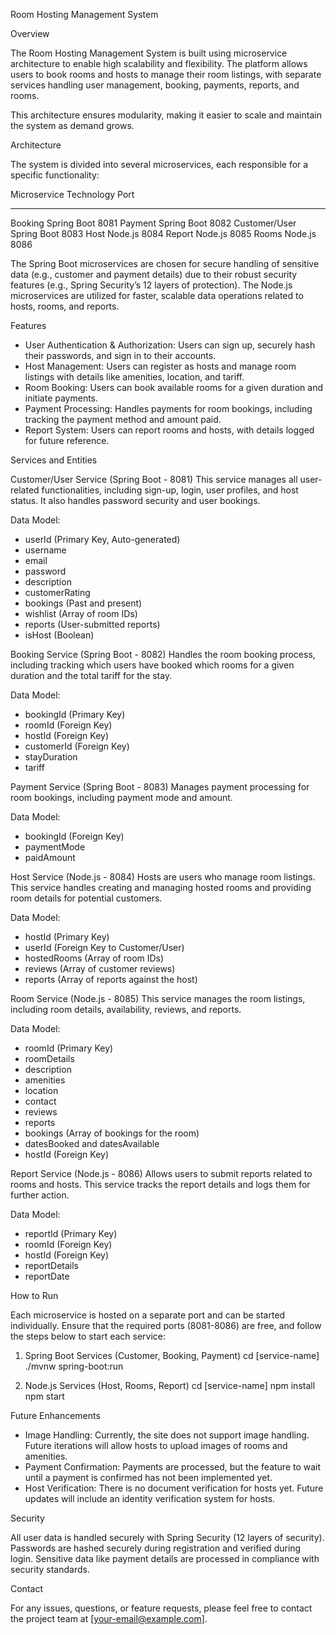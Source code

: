 
Room Hosting Management System

Overview

The Room Hosting Management System is built using microservice architecture to enable high scalability and flexibility. The platform allows users to book rooms and hosts to manage their room listings, with separate services handling user management, booking, payments, reports, and rooms.

This architecture ensures modularity, making it easier to scale and maintain the system as demand grows.

Architecture

The system is divided into several microservices, each responsible for a specific functionality:

Microservice           Technology   Port
---------------------- ------------ -----
Booking                Spring Boot   8081
Payment                Spring Boot   8082
Customer/User          Spring Boot   8083
Host                   Node.js       8084
Report                 Node.js       8085
Rooms                  Node.js       8086

The Spring Boot microservices are chosen for secure handling of sensitive data (e.g., customer and payment details) due to their robust security features (e.g., Spring Security’s 12 layers of protection). The Node.js microservices are utilized for faster, scalable data operations related to hosts, rooms, and reports.

Features

- User Authentication & Authorization: Users can sign up, securely hash their passwords, and sign in to their accounts.
- Host Management: Users can register as hosts and manage room listings with details like amenities, location, and tariff.
- Room Booking: Users can book available rooms for a given duration and initiate payments.
- Payment Processing: Handles payments for room bookings, including tracking the payment method and amount paid.
- Report System: Users can report rooms and hosts, with details logged for future reference.

Services and Entities

Customer/User Service (Spring Boot - 8081)
This service manages all user-related functionalities, including sign-up, login, user profiles, and host status. It also handles password security and user bookings.

Data Model:
- userId (Primary Key, Auto-generated)
- username
- email
- password
- description
- customerRating
- bookings (Past and present)
- wishlist (Array of room IDs)
- reports (User-submitted reports)
- isHost (Boolean)

Booking Service (Spring Boot - 8082)
Handles the room booking process, including tracking which users have booked which rooms for a given duration and the total tariff for the stay.

Data Model:
- bookingId (Primary Key)
- roomId (Foreign Key)
- hostId (Foreign Key)
- customerId (Foreign Key)
- stayDuration
- tariff

Payment Service (Spring Boot - 8083)
Manages payment processing for room bookings, including payment mode and amount.

Data Model:
- bookingId (Foreign Key)
- paymentMode
- paidAmount

Host Service (Node.js - 8084)
Hosts are users who manage room listings. This service handles creating and managing hosted rooms and providing room details for potential customers.

Data Model:
- hostId (Primary Key)
- userId (Foreign Key to Customer/User)
- hostedRooms (Array of room IDs)
- reviews (Array of customer reviews)
- reports (Array of reports against the host)

Room Service (Node.js - 8085)
This service manages the room listings, including room details, availability, reviews, and reports.

Data Model:
- roomId (Primary Key)
- roomDetails
- description
- amenities
- location
- contact
- reviews
- reports
- bookings (Array of bookings for the room)
- datesBooked and datesAvailable
- hostId (Foreign Key)

Report Service (Node.js - 8086)
Allows users to submit reports related to rooms and hosts. This service tracks the report details and logs them for further action.

Data Model:
- reportId (Primary Key)
- roomId (Foreign Key)
- hostId (Foreign Key)
- reportDetails
- reportDate

How to Run

Each microservice is hosted on a separate port and can be started individually. Ensure that the required ports (8081-8086) are free, and follow the steps below to start each service:

1. Spring Boot Services (Customer, Booking, Payment)
   cd [service-name]
   ./mvnw spring-boot:run

2. Node.js Services (Host, Rooms, Report)
   cd [service-name]
   npm install
   npm start

Future Enhancements

- Image Handling: Currently, the site does not support image handling. Future iterations will allow hosts to upload images of rooms and amenities.
- Payment Confirmation: Payments are processed, but the feature to wait until a payment is confirmed has not been implemented yet.
- Host Verification: There is no document verification for hosts yet. Future updates will include an identity verification system for hosts.

Security

All user data is handled securely with Spring Security (12 layers of security). Passwords are hashed securely during registration and verified during login. Sensitive data like payment details are processed in compliance with security standards.

Contact

For any issues, questions, or feature requests, please feel free to contact the project team at [your-email@example.com].
